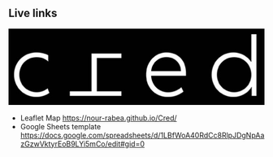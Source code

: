 ## Live links
![Nour](media/LOGO.jpg)

- Leaflet Map https://nour-rabea.github.io/Cred/
- Google Sheets template https://docs.google.com/spreadsheets/d/1LBfWoA40RdCc8RlpJDgNpAazGzwVktyrEoB9LYi5mCo/edit#gid=0
